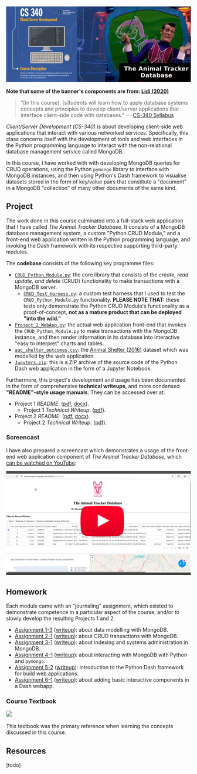 
<center>

![banner](./banner.png)

</center>

<p><b>Note that some of the banner's components are from: <a href="https://www.youtube.com/watch?v=VPVnFHBdWKM" target="_blank">Lidi (2020)</b></a></p>

> "\[In this course\], \[s\]tudents will learn how to apply database systems concepts and principles to develop client/server applications that interface client-side code with databases." ---[CS-340 Syllabus](./Syllabus.pdf)

_Client/Server Development (CS-340)_ is about developing client-side web applications that interact with various networked services. Specifically, this class concerns itself with the development of tools and web interfaces in the Python programming language to interact with the non-relational database management service called MongoDB. 

In this course, I have worked with with developing MongoDB queries for CRUD operations, using the Python ``pymongo`` library to interface with MongoDB instances, and then using Python's Dash framework to visualise datasets stored in the form of key/value pairs that constitute a "document" in a MongoDB "collection" of many other documents of the same kind.

## Project

The work done in this course culminated into a full-stack web application that I have called _The Animal Tracker Database_. It consists of a MongoDB database management system, a custom "Python CRUD Module," and a front-end web application written in the Python programming language, and invoking the Dash framework with its respective supporting third-party modules.

The __codebase__ consists of the following key programme files:

* [``CRUD_Python_Module.py``](./project/code/CRUD_Python_Module.py): the core library that consists of the _create, read update, and delete_ (CRUD) functionality to make transactions with a MongoDB server. 
    * [``CRUD_Test_Harness.py``](./project/code/CRUD_Test_Harness.py): a custom test harness that I used to test the ``CRUD_Python_Module.py`` functionality. __PLEASE NOTE THAT:__ these tests only demonstrate the Python CRUD Module's functionality as a proof-of-concept, __not as a mature product that can be deployed "into the wild."__
* [``Project_2_WebApp.py``](./project/code/Project_2_WebApp.py): the actual web application front-end that invokes the ``CRUD_Python_Module.py`` to make transactions with the MongoDB instance, and then render information in its database into interactive "easy to interpret" charts and tables.
* [``aac_shelter_outcomes.csv``](./project/code/aac_shelter_outcomes.csv): the [Animal Shelter (2016)](https://doi.org/10.26000/025.000001) dataset which was modelled by the web application.
* [``Jupyters.zip``](./project/code/Jupyters.zip): this is a ZIP archive of the source code of the Python Dash web application in the form of a Jupyter Notebook.

Furthermore, this project's development and usage has been documented in the form of comprehensive __technical writeups__, and more condensed __"README"-style usage manuals__. They can be accessed over at:

* Project 1 _README_: \([pdf](./project/CRUD%20Module%20README%20(Project%201).pdf), [docx](./project/CRUD%20Module%20README%20(Project%201).docx)\).
    * Project 1 _Technical Writeup_: \([pdf](./project/Project%201_Writeup.pdf)\).
* Project 2 _README_: \([pdf](./project/Python%20Dash%20WebApp%20README%20), [docx]()\).
    * Project 2 _Technical Writeup_: \([pdf](./project/Project%202_Writeup.pdf)\).

### Screencast

I have also prepared a screencast which demonstrates a usage of the front-end web application component of _The Animal Tracker Database_, which [can be watched on YouTube](https://www.youtube.com/watch?v=73yvD0kBQGE):

<a href="https://www.youtube.com/watch?v=73yvD0kBQGE" target="_blank">
  <img src="./project/ythumb-screencast.png" width="550px" />
</a>

## Homework

Each module came with an "journaling" assignment, which existed to demonstrate competence in a particular aspect of the course, and/or to slowly develop the resulting Projects 1 and 2. 

* [Assignment 1-3](./homework/1-3) \([writeup](./homework/1-3/writeup.pdf)\): about data modelling with MongoDB.
* [Assignment 2-1](./homework/2-1) \([writeup](./homework/2-1/writeup.pdf)\): about CRUD transactions with MongoDB.
* [Assignment 3-1](./homework/3-1) \([writeup](./homework/3-1/writeup.pdf)\): about indexing and systems administration in MongoDB.
* [Assignment 4-1](./homework/4-1) \([writeup](./homework/4-1/writeup.pdf)\): about interacting with MongoDB with Python and ``pymongo``.
* [Assignment 5-2](./homework/5-2) \([writeup](./homework/5-2/writeup.pdf)\): introduction to the Python Dash framework for build web applications.
* [Assignment 6-1](./homework/6-1) \([writeup](./homework/6-1/writeup.pdf)\): about adding basic interactive components in a Dash webapp. 

### Course Textbook

<a href="https://search.worldcat.org/title/1343909393" target="_blank"><img src="./resources/Textbook%Cover.jpg" width="400px" /></a>

This textbook was the primary reference when learning the concepts discussed in this course.

## Resources

\[todo\]
